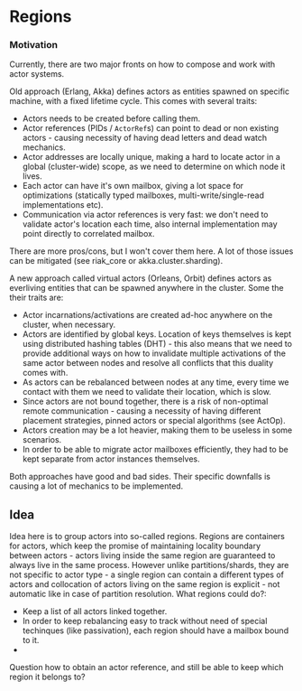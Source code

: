 # Regions

### Motivation

Currently, there are two major fronts on how to compose and work with actor systems.

Old approach (Erlang, Akka) defines actors as entities spawned on specific machine, with a fixed lifetime cycle. This comes with several traits:

- Actors needs to be created before calling them.
- Actor references (PIDs / `ActorRef`s) can point to dead or non existing actors - causing necessity of having dead letters and dead watch mechanics.
- Actor addresses are locally unique, making a hard to locate actor in a global (cluster-wide) scope, as we need to determine on which node it lives.
- Each actor can have it's own mailbox, giving a lot space for optimizations (statically typed mailboxes, multi-write/single-read implementations etc).
- Communication via actor references is very fast: we don't need to validate actor's location each time, also internal implementation may point directly to correlated mailbox.

There are more pros/cons, but I won't cover them here. A lot of those issues can be mitigated (see riak_core or akka.cluster.sharding).

A new approach called virtual actors (Orleans, Orbit) defines actors as everliving entities that can be spawned anywhere in the cluster. Some the their traits are:

- Actor incarnations/activations are created ad-hoc anywhere on the cluster, when necessary.
- Actors are identified by global keys. Location of keys themselves is kept using distributed hashing tables (DHT) - this also means that we need to provide additional ways on how to invalidate multiple activations of the same actor between nodes and resolve all conflicts that this duality comes with.
- As actors can be rebalanced between nodes at any time, every time we contact with them we need to validate their location, which is slow.
- Since actors are not bound together, there is a risk of non-optimal remote communication - causing a necessity of having different placement strategies, pinned actors or special algorithms (see ActOp).
- Actors creation may be a lot heavier, making them to be useless in some scenarios.
- In order to be able to migrate actor mailboxes efficiently, they had to be kept separate from actor instances themselves.

Both approaches have good and bad sides. Their specific downfalls is causing a lot of mechanics to be implemented.

## Idea

Idea here is to group actors into so-called regions. Regions are containers for actors, which keep the promise of maintaining locality boundary between actors - actors living inside the same region are guaranteed to always live in the same process. However unlike partitions/shards, they are not specific to actor type - a single region can contain a different types of actors and collocation of actors living on the same region is explicit - not automatic like in case of partition resolution. What regions could do?:

- Keep a list of all actors linked together.
- In order to keep rebalancing easy to track without need of special techinques (like passivation), each region should have a mailbox bound to it. 
- 

Question how to obtain an actor reference, and still be able to keep which region it belongs to?